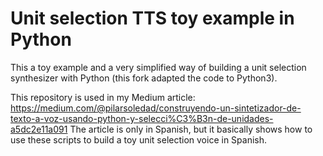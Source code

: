 # Unit selection TTS toy example in Python

This a toy example and a very simplified way of building a unit selection synthesizer with Python (this fork adapted the code to Python3). 

This repository is used in my Medium article: https://medium.com/@pilarsoledad/construyendo-un-sintetizador-de-texto-a-voz-usando-python-y-selecci%C3%B3n-de-unidades-a5dc2e11a091
The article is only in Spanish, but it basically shows how to use these scripts to build a toy unit selection voice in Spanish.
